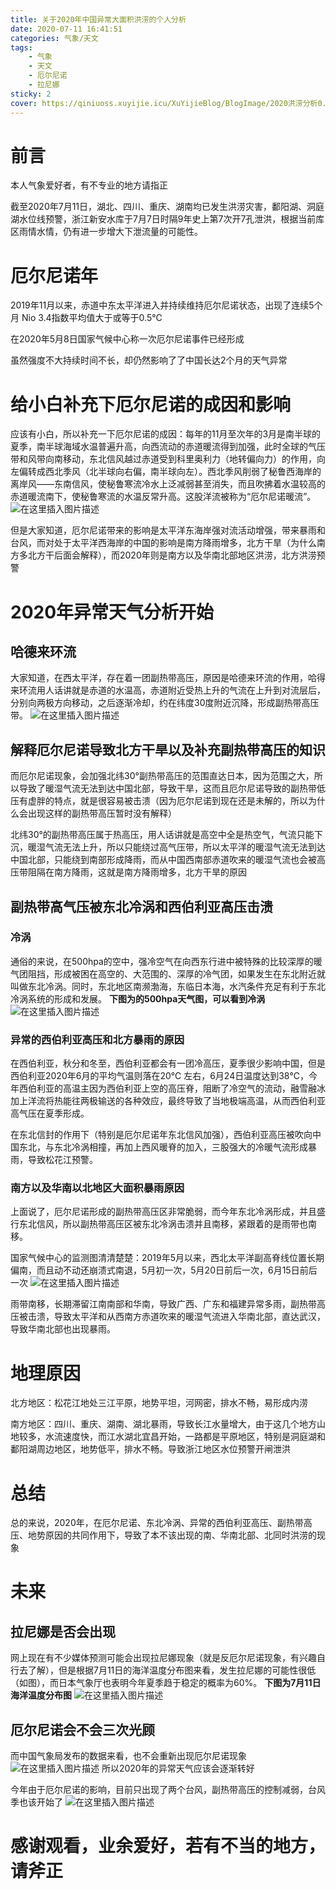 ```yaml
---
title: 关于2020年中国异常大面积洪涝的个人分析
date: 2020-07-11 16:41:51
categories: 气象/天文
tags:
    - 气象
    - 天文
    - 厄尔尼诺
    - 拉尼娜
sticky: 2
cover: https://qiniuoss.xuyijie.icu/XuYijieBlog/BlogImage/2020洪涝分析0.png
---
```

# 前言
本人气象爱好者，有不专业的地方请指正

截至2020年7月11日，湖北、四川、重庆、湖南均已发生洪涝灾害，鄱阳湖、洞庭湖水位线预警，浙江新安水库于7月7日时隔9年史上第7次开7孔泄洪，根据当前库区雨情水情，仍有进一步增大下泄流量的可能性。
# 厄尔尼诺年
2019年11月以来，赤道中东太平洋进入并持续维持厄尔尼诺状态，出现了连续5个月 Nio 3.4指数平均值大于或等于0.5℃

在2020年5月8日国家气候中心称一次厄尔尼诺事件已经形成

虽然强度不大持续时间不长，却仍然影响了了中国长达2个月的天气异常

# 给小白补充下厄尔尼诺的成因和影响
应该有小白，所以补充一下厄尔尼诺的成因：每年的11月至次年的3月是南半球的夏季，南半球海域水温普遍升高，向西流动的赤道暖流得到加强，此时全球的气压带和风带向南移动，东北信风越过赤道受到科里奥利力（地转偏向力）的作用，向左偏转成西北季风（北半球向右偏，南半球向左）。西北季风削弱了秘鲁西海岸的离岸风——东南信风，使秘鲁寒流冷水上泛减弱甚至消失，而且吹拂着水温较高的赤道暖流南下，使秘鲁寒流的水温反常升高。这股洋流被称为“厄尔尼诺暖流”。
![在这里插入图片描述](https://qiniuoss.xuyijie.icu/XuYijieBlog/BlogImage/2020洪涝分析1.png)

但是大家知道，厄尔尼诺带来的影响是太平洋东海岸强对流活动增强，带来暴雨和台风，而对处于太平洋西海岸的中国的影响是南方降雨增多，北方干旱（为什么南方多北方干后面会解释），而2020年则是南方以及华南北部地区洪涝，北方洪涝预警
# 2020年异常天气分析开始
## 哈德来环流
大家知道，在西太平洋，存在着一团副热带高压，原因是哈德来环流的作用，哈得来环流用人话讲就是赤道的水温高，赤道附近受热上升的气流在上升到对流层后，分别向两极方向移动，之后逐渐冷却，约在纬度30度附近沉降，形成副热带高压带。
![在这里插入图片描述](https://qiniuoss.xuyijie.icu/XuYijieBlog/BlogImage/2020洪涝分析2.gif)
## 解释厄尔尼诺导致北方干旱以及补充副热带高压的知识

而厄尔尼诺现象，会加强北纬30°副热带高压的范围直达日本，因为范围之大，所以导致了暖湿气流无法到达中国北部，导致干旱，这而且厄尔尼诺导致的副热带低压有虚胖的特点，就是很容易被击溃（因为厄尔尼诺到现在还是未解的，所以为什么会出现这样的副热带高压暂时没有解释）

北纬30°的副热带高压属于热高压，用人话讲就是高空中全是热空气，气流只能下沉，暖湿气流无法上升，所以只能绕过高气压带，所以太平洋的暖湿气流无法到达中国北部，只能绕到南部形成降雨，而从中国西南部赤道吹来的暖湿气流也会被高压带阻隔在南方降雨，这就是南方降雨增多，北方干旱的原因
## 副热带高气压被东北冷涡和西伯利亚高压击溃
### 冷涡
通俗的来说，在500hpa的空中，强冷空气在向西东行进中被特殊的比较深厚的暖气团阻挡，形成被困在高空的、大范围的、深厚的冷气团，如果发生在东北附近就叫做东北冷涡。同时，东北地区南濒渤海，东临日本海，水汽条件充足有利于东北冷涡系统的形成和发展。
**下图为的500hpa天气图，可以看到冷涡**
![在这里插入图片描述](https://qiniuoss.xuyijie.icu/XuYijieBlog/BlogImage/2020洪涝分析3.gif)

### 异常的西伯利亚高压和北方暴雨的原因
在西伯利亚，秋分和冬至，西伯利亚都会有一团冷高压，夏季很少影响中国，但是西伯利亚2020年6月的平均气温则落在20℃ 左右，6月24日温度达到38℃，今年西伯利亚的高温主因为西伯利亚上空的高压脊，阻断了冷空气的流动，融雪融冰加上洋流将热能往两极输送的各种效应，最终导致了当地极端高温，从而西伯利亚高气压在夏季形成。

在东北信封的作用下（特别是厄尔尼诺年东北信风加强），西伯利亚高压被吹向中国东北，与东北冷涡相撞，再加上西风暖脊的加入，三股强大的冷暖气流形成暴雨，导致松花江预警。

### 南方以及华南以北地区大面积暴雨原因
上面说了，厄尔尼诺形成的副热带高压区非常脆弱，而今年东北冷涡形成，并且盛行东北信风，所以副热带高压区被东北冷涡击溃并且南移，紧跟着的是雨带也南移。

国家气候中心的监测图清清楚楚：2019年5月以来，西北太平洋副高脊线位置长期偏南，而且动不动还崩溃式南退，5月初一次，5月20日前后一次，6月15日前后一次
![在这里插入图片描述](https://qiniuoss.xuyijie.icu/XuYijieBlog/BlogImage/2020洪涝分析4.png)

雨带南移，长期滞留江南南部和华南，导致广西、广东和福建异常多雨，副热带高压被击溃，导致太平洋和从西南方赤道吹来的暖湿气流进入华南北部，直达武汉，导致华南北部也出现暴雨。
# 地理原因
北方地区：松花江地处三江平原，地势平坦，河网密，排水不畅，易形成内涝

南方地区：四川、重庆、湖南、湖北暴雨，导致长江水量增大，由于这几个地方山地较多，水流速度快，而江水湖北宜昌开始，一路都是平原地区，特别是洞庭湖和鄱阳湖周边地区，地势低平，排水不畅。导致浙江地区水位预警开闸泄洪

# 总结
总的来说，2020年，在厄尔尼诺、东北冷涡、异常的西伯利亚高压、副热带高压、地势原因的共同作用下，导致了本不该出现的南、华南北部、北同时洪涝的现象

# 未来
## 拉尼娜是否会出现
网上现在有不少媒体预测可能会出现拉尼娜现象（就是反厄尔尼诺现象，有兴趣自行去了解），但是根据7月11日的海洋温度分布图来看，发生拉尼娜的可能性很低（如图），而日本气象厅也表明今年夏季趋于稳定的概率为60%。
**下图为7月11日海洋温度分布图**
![在这里插入图片描述](https://qiniuoss.xuyijie.icu/XuYijieBlog/BlogImage/2020洪涝分析0.png)
## 厄尔尼诺会不会三次光顾
而中国气象局发布的数据来看，也不会重新出现厄尔尼诺现象
![在这里插入图片描述](https://qiniuoss.xuyijie.icu/XuYijieBlog/BlogImage/2020洪涝分析5.png)
所以2020年的异常天气应该会逐渐转好

今年由于厄尔尼诺的影响，目前只出现了两个台风，副热带高压的控制减弱，台风季也该开始了
![在这里插入图片描述](https://qiniuoss.xuyijie.icu/XuYijieBlog/BlogImage/2020洪涝分析6.png)
# 感谢观看，业余爱好，若有不当的地方，请斧正
